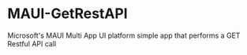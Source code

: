 # MAUI-GetRestAPI
 Microsoft's MAUI Multi App UI platform simple app that performs a GET Restful API call
